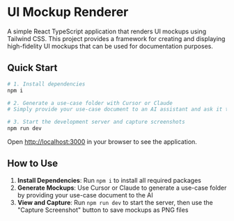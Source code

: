 # UI Mockup Renderer

A simple React TypeScript application that renders UI mockups using Tailwind CSS. This project provides a framework for creating and displaying high-fidelity UI mockups that can be used for documentation purposes.

## Quick Start

```bash
# 1. Install dependencies
npm i

# 2. Generate a use-case folder with Cursor or Claude
# Simply provide your use-case document to an AI assistant and ask it to generate the mockups

# 3. Start the development server and capture screenshots
npm run dev
```

Open [http://localhost:3000](http://localhost:3000) in your browser to see the application.

## How to Use

1. **Install Dependencies**: Run `npm i` to install all required packages
2. **Generate Mockups**: Use Cursor or Claude to generate a use-case folder by providing your use-case document to the AI
3. **View and Capture**: Run `npm run dev` to start the server, then use the "Capture Screenshot" button to save mockups as PNG files

